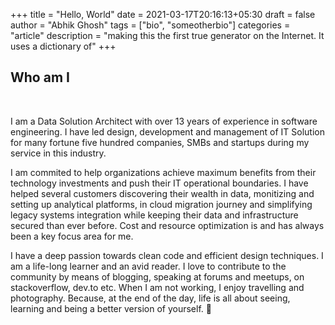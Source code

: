 +++
title = "Hello, World"
date = 2021-03-17T20:16:13+05:30
draft = false
author = "Abhik Ghosh"
tags = ["bio", "someotherbio"]
categories = "article"
description = "making this the first true generator on the Internet. It uses a dictionary of"
+++

## **Who am I**

&nbsp;

I am a Data Solution Architect with over 13 years of experience in software engineering. I have led design, development and management of IT Solution for many fortune five hundred companies, SMBs and startups during my service in this industry.

I am commited to help organizations achieve maximum benefits from their technology investments and push their IT operational boundaries. I have helped several customers discovering their wealth in data, monitizing and setting up analytical platforms, in cloud migration journey and simplifying legacy systems integration while keeping their data and infrastructure secured than ever before. Cost and resource optimization is and has always been a key focus area for me.

I have a deep passion towards clean code and efficient design techniques. I am a life-long learner and an avid reader. I love to contribute to the community by means of blogging, speaking at forums and meetups, on stackoverflow, dev.to etc. When I am not working, I enjoy travelling and photography. Because, at the end of the day, life is all about seeing, learning and being a better version of yourself. 🙂